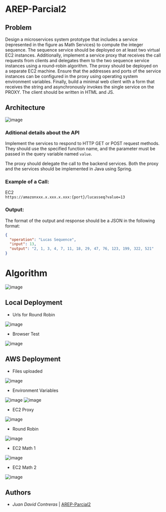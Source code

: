 # AREP-Parcial2

## Problem
Design a microservices system prototype that includes a service (represented in the figure as Math Services) to compute the integer sequence. The sequence service should be deployed on at least two virtual EC2 instances. Additionally, implement a service proxy that receives the call requests from clients and delegates them to the two sequence service instances using a round-robin algorithm. The proxy should be deployed on a separate EC2 machine. Ensure that the addresses and ports of the service instances can be configured in the proxy using operating system environment variables. Finally, build a minimal web client with a form that receives the string and asynchronously invokes the single service on the PROXY. The client should be written in HTML and JS.

## Architecture
![image](https://github.com/user-attachments/assets/706775c3-a1fc-4a11-8abc-7e99bf20edb2)

### Aditional details about the API

Implement the services to respond to HTTP GET or POST request methods. They should use the specified function name, and the parameter must be passed in the query variable named `value`.

The proxy should delegate the call to the backend services. Both the proxy and the services should be implemented in Java using Spring.

### Example of a Call:

EC2  
`https://amazonxxx.x.xxx.x.xxx:{port}/lucasseq?value=13`

### Output:

The format of the output and response should be a JSON in the following format:

```json
{
  "operation": "Lucas Sequence",
  "input": 13,
  "output": "2, 1, 3, 4, 7, 11, 18, 29, 47, 76, 123, 199, 322, 521"
}
```

# Algorithm
![image](https://github.com/user-attachments/assets/ea45461d-53f6-4e3c-a221-93ca5f2401fd)

## Local Deployment

- Urls for Round Robin

![image](https://github.com/user-attachments/assets/997c2ee8-7790-43df-8c31-356b25631330)

- Browser Test

![image](https://github.com/user-attachments/assets/89c676b8-6e5a-4ea8-8ca6-8bbc2b0d5e00)

## AWS Deployment

- Files uploaded

![image](https://github.com/user-attachments/assets/555367a1-765b-4ec3-9b25-0b1276683ed4)

- Environment Variables

![image](https://github.com/user-attachments/assets/e6a386fe-5306-448b-bba6-96841c2892bf)
![image](https://github.com/user-attachments/assets/9e2e99e6-1b0d-4c17-9653-24ef2d96a85a)

- EC2 Proxy

![image](https://github.com/user-attachments/assets/4910a1b2-b8c5-4dfa-af7d-cd522106c179)

- Round Robin

![image](https://github.com/user-attachments/assets/4aa9a429-b9a7-496b-9cb2-4940056de69f)

- EC2 Math 1

![image](https://github.com/user-attachments/assets/4533edcc-1b6a-494b-83e1-635265c63241)

- EC2 Math 2

![image](https://github.com/user-attachments/assets/f3e8db4d-ff20-4c71-be9e-264f1a6ed4a4)

## Authors
- *Juan David Contreras* | [AREP-Parcial2](https://github.com/jcontreras2693/AREP-Parcial2.git)
